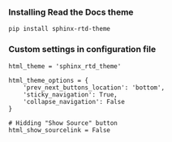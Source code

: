 ### Installing Read the Docs theme
```
pip install sphinx-rtd-theme
```

### Custom settings in configuration file
```
html_theme = 'sphinx_rtd_theme'

html_theme_options = {
	'prev_next_buttons_location': 'bottom',
	'sticky_navigation': True,
	'collapse_navigation': False
}

# Hidding "Show Source" button
html_show_sourcelink = False
```